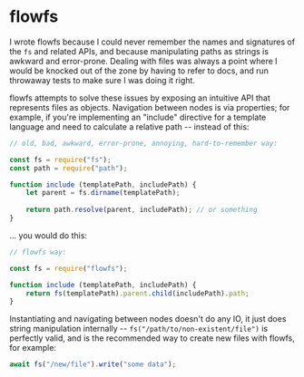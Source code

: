 flowfs
======

I wrote flowfs because I could never remember the names and signatures of the `fs` and related APIs, and because manipulating paths as strings is awkward and error-prone.  Dealing with files was always a point where I would be knocked out of the zone by having to refer to docs, and run throwaway tests to make sure I was doing it right.

flowfs attempts to solve these issues by exposing an intuitive API that represents files as objects.  Navigation between nodes is via properties; for example, if you're implementing an "include" directive for a template language and need to calculate a relative path -- instead of this:

```javascript
// old, bad, awkward, error-prone, annoying, hard-to-remember way:

const fs = require("fs");
const path = require("path");

function include (templatePath, includePath) {
	let parent = fs.dirname(templatePath);
	
	return path.resolve(parent, includePath); // or something
}
```

... you would do this:

```javascript
// flowfs way:

const fs = require("flowfs");

function include (templatePath, includePath) {
	return fs(templatePath).parent.child(includePath).path;
}
```

Instantiating and navigating between nodes doesn't do any IO, it just does string manipulation internally -- `fs("/path/to/non-existent/file")` is perfectly valid, and is the recommended way to create new files with flowfs, for example:

```javascript
await fs("/new/file").write("some data");
```
